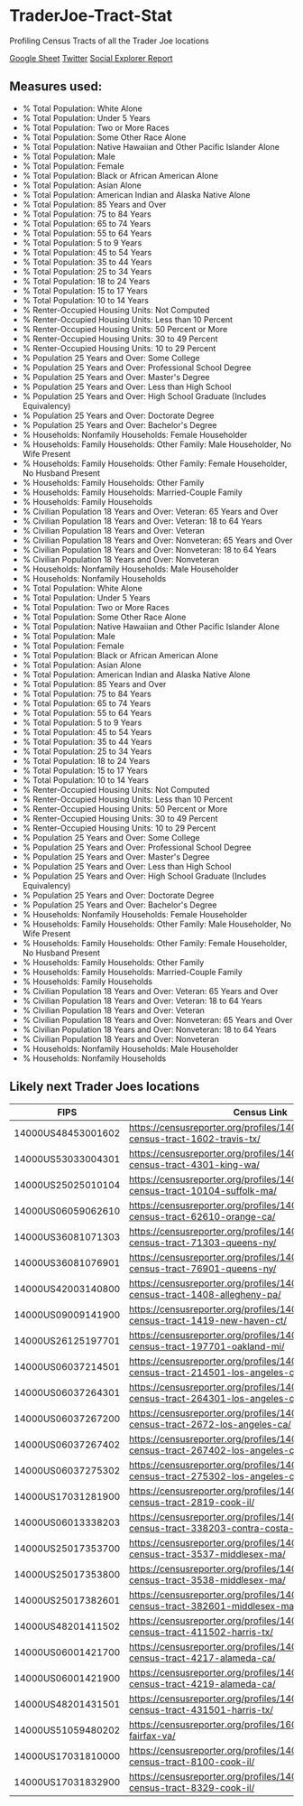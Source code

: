 # TraderJoe-Tract-Stat
Profiling Census Tracts of all the Trader Joe locations

[Google Sheet](https://docs.google.com/spreadsheets/d/1Vwu_58574o6hsB2EnlQQTMPLKRllOOk-guxGMiRM9wA/edit?usp=sharing)
[Twitter](https://twitter.com/vr00n/status/1071153899107684352)
[Social Explorer Report](https://www.socialexplorer.com/tables/ACS2016_5yr/R11954660)

## Measures used:
- % Total Population: White Alone
- % Total Population: Under 5 Years
- % Total Population: Two or More Races
- % Total Population: Some Other Race Alone
- % Total Population: Native Hawaiian and Other Pacific Islander Alone
- % Total Population: Male
- % Total Population: Female
- % Total Population: Black or African American Alone
- % Total Population: Asian Alone
- % Total Population: American Indian and Alaska Native Alone
- % Total Population: 85 Years and Over
- % Total Population: 75 to 84 Years
- % Total Population: 65 to 74 Years
- % Total Population: 55 to 64 Years
- % Total Population: 5 to 9 Years
- % Total Population: 45 to 54 Years
- % Total Population: 35 to 44 Years
- % Total Population: 25 to 34 Years
- % Total Population: 18 to 24 Years
- % Total Population: 15 to 17 Years
- % Total Population: 10 to 14 Years
- % Renter-Occupied Housing Units: Not Computed
- % Renter-Occupied Housing Units: Less than 10 Percent
- % Renter-Occupied Housing Units: 50 Percent or More
- % Renter-Occupied Housing Units: 30 to 49 Percent
- % Renter-Occupied Housing Units: 10 to 29 Percent
- % Population 25 Years and Over: Some College
- % Population 25 Years and Over: Professional School Degree
- % Population 25 Years and Over: Master's Degree
- % Population 25 Years and Over: Less than High School
- % Population 25 Years and Over: High School Graduate (Includes Equivalency)
- % Population 25 Years and Over: Doctorate Degree
- % Population 25 Years and Over: Bachelor's Degree
- % Households: Nonfamily Households: Female Householder
- % Households: Family Households: Other Family: Male Householder, No Wife Present
- % Households: Family Households: Other Family: Female Householder, No Husband Present
- % Households: Family Households: Other Family
- % Households: Family Households: Married-Couple Family
- % Households: Family Households
- % Civilian Population 18 Years and Over: Veteran: 65 Years and Over
- % Civilian Population 18 Years and Over: Veteran: 18 to 64 Years
- % Civilian Population 18 Years and Over: Veteran
- % Civilian Population 18 Years and Over: Nonveteran: 65 Years and Over
- % Civilian Population 18 Years and Over: Nonveteran: 18 to 64 Years
- % Civilian Population 18 Years and Over: Nonveteran
- % Households: Nonfamily Households: Male Householder
- % Households: Nonfamily Households
- % Total Population: White Alone
- % Total Population: Under 5 Years
- % Total Population: Two or More Races
- % Total Population: Some Other Race Alone
- % Total Population: Native Hawaiian and Other Pacific Islander Alone
- % Total Population: Male
- % Total Population: Female
- % Total Population: Black or African American Alone
- % Total Population: Asian Alone
- % Total Population: American Indian and Alaska Native Alone
- % Total Population: 85 Years and Over
- % Total Population: 75 to 84 Years
- % Total Population: 65 to 74 Years
- % Total Population: 55 to 64 Years
- % Total Population: 5 to 9 Years
- % Total Population: 45 to 54 Years
- % Total Population: 35 to 44 Years
- % Total Population: 25 to 34 Years
- % Total Population: 18 to 24 Years
- % Total Population: 15 to 17 Years
- % Total Population: 10 to 14 Years
- % Renter-Occupied Housing Units: Not Computed
- % Renter-Occupied Housing Units: Less than 10 Percent
- % Renter-Occupied Housing Units: 50 Percent or More
- % Renter-Occupied Housing Units: 30 to 49 Percent
- % Renter-Occupied Housing Units: 10 to 29 Percent
- % Population 25 Years and Over: Some College
- % Population 25 Years and Over: Professional School Degree
- % Population 25 Years and Over: Master's Degree
- % Population 25 Years and Over: Less than High School
- % Population 25 Years and Over: High School Graduate (Includes Equivalency)
- % Population 25 Years and Over: Doctorate Degree
- % Population 25 Years and Over: Bachelor's Degree
- % Households: Nonfamily Households: Female Householder
- % Households: Family Households: Other Family: Male Householder, No Wife Present
- % Households: Family Households: Other Family: Female Householder, No Husband Present
- % Households: Family Households: Other Family
- % Households: Family Households: Married-Couple Family
- % Households: Family Households
- % Civilian Population 18 Years and Over: Veteran: 65 Years and Over
- % Civilian Population 18 Years and Over: Veteran: 18 to 64 Years
- % Civilian Population 18 Years and Over: Veteran
- % Civilian Population 18 Years and Over: Nonveteran: 65 Years and Over
- % Civilian Population 18 Years and Over: Nonveteran: 18 to 64 Years
- % Civilian Population 18 Years and Over: Nonveteran
- % Households: Nonfamily Households: Male Householder
- % Households: Nonfamily Households

## Likely next Trader Joes locations


|  FIPS| Census Link |
|--|--|
| 14000US48453001602 | https://censusreporter.org/profiles/14000US48453001602-census-tract-1602-travis-tx/ | 
| 14000US53033004301 | https://censusreporter.org/profiles/14000US53033004301-census-tract-4301-king-wa/ | 
| 14000US25025010104 | https://censusreporter.org/profiles/14000US25025010104-census-tract-10104-suffolk-ma/ | 
| 14000US06059062610 | https://censusreporter.org/profiles/14000US06059062610-census-tract-62610-orange-ca/ | 
| 14000US36081071303 | https://censusreporter.org/profiles/14000US36081071303-census-tract-71303-queens-ny/ | 
| 14000US36081076901 | https://censusreporter.org/profiles/14000US36081076901-census-tract-76901-queens-ny/ | 
| 14000US42003140800 | https://censusreporter.org/profiles/14000US42003140800-census-tract-1408-allegheny-pa/ | 
| 14000US09009141900 | https://censusreporter.org/profiles/14000US09009141900-census-tract-1419-new-haven-ct/ | 
| 14000US26125197701 | https://censusreporter.org/profiles/14000US26125197701-census-tract-197701-oakland-mi/ | 
| 14000US06037214501 | https://censusreporter.org/profiles/14000US06037214501-census-tract-214501-los-angeles-ca/ |  | 
| 14000US06037264301 | https://censusreporter.org/profiles/14000US06037264301-census-tract-264301-los-angeles-ca/ | 
| 14000US06037267200 | https://censusreporter.org/profiles/14000US06037267200-census-tract-2672-los-angeles-ca/ | 
| 14000US06037267402 | https://censusreporter.org/profiles/14000US06037267402-census-tract-267402-los-angeles-ca/ | 
| 14000US06037275302 | https://censusreporter.org/profiles/14000US06037275302-census-tract-275302-los-angeles-ca/ | 
| 14000US17031281900 | https://censusreporter.org/profiles/14000US17031281900-census-tract-2819-cook-il/ | 
| 14000US06013338203 | https://censusreporter.org/profiles/14000US06013338203-census-tract-338203-contra-costa-ca/ | 
| 14000US25017353700 | https://censusreporter.org/profiles/14000US25017353700-census-tract-3537-middlesex-ma/ | 
| 14000US25017353800 | https://censusreporter.org/profiles/14000US25017353800-census-tract-3538-middlesex-ma/ | 
| 14000US25017382601 | https://censusreporter.org/profiles/14000US25017382601-census-tract-382601-middlesex-ma/ | 
| 14000US48201411502 | https://censusreporter.org/profiles/14000US48201411502-census-tract-411502-harris-tx/ | 
| 14000US06001421700 | https://censusreporter.org/profiles/14000US06001421700-census-tract-4217-alameda-ca/ | 
| 14000US06001421900 | https://censusreporter.org/profiles/14000US06001421900-census-tract-4219-alameda-ca/ | 
| 14000US48201431501 | https://censusreporter.org/profiles/14000US48201431501-census-tract-431501-harris-tx/ | 
| 14000US51059480202 | https://censusreporter.org/profiles/16000US5126496-fairfax-va/ | 
| 14000US17031810000 | https://censusreporter.org/profiles/14000US17031810000-census-tract-8100-cook-il/ | 
| 14000US17031832900 | https://censusreporter.org/profiles/14000US17031832900-census-tract-8329-cook-il/ |
